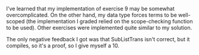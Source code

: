 I've learned that my implementation of exercise 9 may be somewhat overcomplicated. On the other hand, my data type forces terms to be well-scoped (the implementation I graded relied on the scope-checking function to be used).
Other exercises were implemented quite similar to my solution.

The only negative feedback I got was that SubListTrans isn't correct, but it compiles, so it's a proof, so I give myself a 10.
